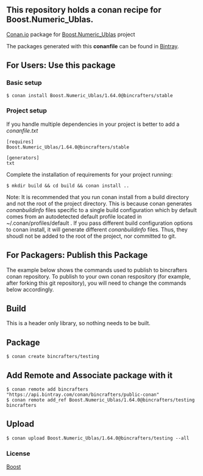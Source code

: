 ## This repository holds a conan recipe for Boost.Numeric_Ublas.

[Conan.io](https://conan.io) package for [Boost.Numeric_Ublas](https://github.com/Boostorg/Numeric_Ublas) project

The packages generated with this **conanfile** can be found in [Bintray](https://bintray.com/bincrafters/conan-public/Boost.Numeric_Ublas%3Abincrafters).

## For Users: Use this package

### Basic setup

    $ conan install Boost.Numeric_Ublas/1.64.0@bincrafters/stable

### Project setup

If you handle multiple dependencies in your project is better to add a *conanfile.txt*

    [requires]
    Boost.Numeric_Ublas/1.64.0@bincrafters/stable

    [generators]
    txt

Complete the installation of requirements for your project running:</small></span>

    $ mkdir build && cd build && conan install ..
	
Note: It is recommended that you run conan install from a build directory and not the root of the project directory.  This is because conan generates *conanbuildinfo* files specific to a single build configuration which by default comes from an autodetected default profile located in ~/.conan/profiles/default .  If you pass different build configuration options to conan install, it will generate different *conanbuildinfo* files.  Thus, they shoudl not be added to the root of the project, nor committed to git. 

## For Packagers: Publish this Package

The example below shows the commands used to publish to bincrafters conan repository. To publish to your own conan respository (for example, after forking this git repository), you will need to change the commands below accordingly. 

## Build  

This is a header only library, so nothing needs to be built.

## Package 

    $ conan create bincrafters/testing
	
## Add Remote and Associate package with it

	$ conan remote add bincrafters "https://api.bintray.com/conan/bincrafters/public-conan"
	$ conan remote add_ref Boost.Numeric_Ublas/1.64.0@bincrafters/testing bincrafters

## Upload

    $ conan upload Boost.Numeric_Ublas/1.64.0@bincrafters/testing --all

### License
[Boost](LICENSE)
